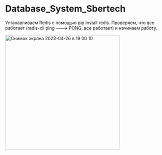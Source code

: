 # Database_System_Sbertech

Устанавливаем Redis с помощью pip install redis. Проверяем, что все работает (redis-cli ping ---> PONG, все работает) и начинаем работу.

<img width="366" alt="Снимок экрана 2023-04-26 в 19 00 10" src="https://user-images.githubusercontent.com/71896956/234633755-1d9d014c-78a3-4fe3-b335-c43e9b09b85c.png">

